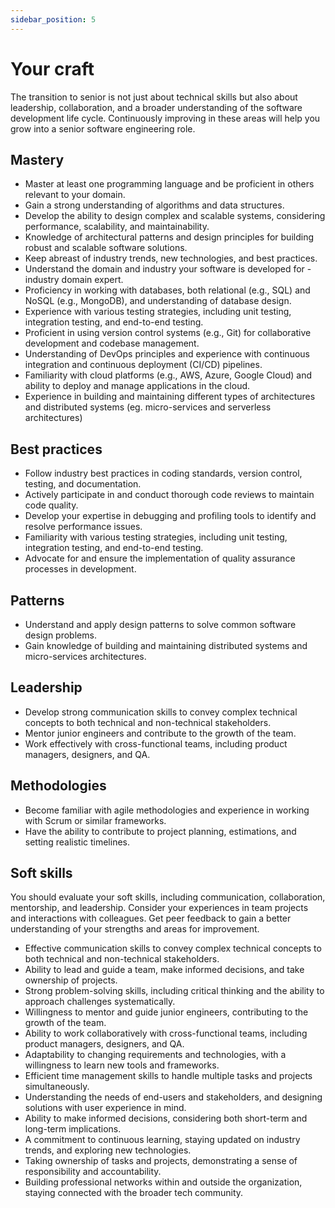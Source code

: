 ```yaml
---
sidebar_position: 5
---
```


# Your craft

The transition to senior is not just about technical skills but also about leadership, collaboration, and a broader understanding of the software development life cycle. Continuously improving in these areas will help you grow into a senior software engineering role.

## Mastery

- Master at least one programming language and be proficient in others relevant to your domain.
- Gain a strong understanding of algorithms and data structures.
- Develop the ability to design complex and scalable systems, considering performance, scalability, and maintainability.
- Knowledge of architectural patterns and design principles for building robust and scalable software solutions.
- Keep abreast of industry trends, new technologies, and best practices.
- Understand the domain and industry your software is developed for - industry domain expert.
- Proficiency in working with databases, both relational (e.g., SQL) and NoSQL (e.g., MongoDB), and understanding of database design.
- Experience with various testing strategies, including unit testing, integration testing, and end-to-end testing.
- Proficient in using version control systems (e.g., Git) for collaborative development and codebase management.
- Understanding of DevOps principles and experience with continuous integration and continuous deployment (CI/CD) pipelines.
- Familiarity with cloud platforms (e.g., AWS, Azure, Google Cloud) and ability to deploy and manage applications in the cloud.
- Experience in building and maintaining different types of architectures and distributed systems (eg. micro-services and serverless architectures)

## Best practices

- Follow industry best practices in coding standards, version control, testing, and documentation.
- Actively participate in and conduct thorough code reviews to maintain code quality.
- Develop your expertise in debugging and profiling tools to identify and resolve performance issues.
- Familiarity with various testing strategies, including unit testing, integration testing, and end-to-end testing.
- Advocate for and ensure the implementation of quality assurance processes in development.

## Patterns

- Understand and apply design patterns to solve common software design problems.
- Gain knowledge of building and maintaining distributed systems and micro-services architectures.

## Leadership

- Develop strong communication skills to convey complex technical concepts to both technical and non-technical stakeholders.
- Mentor junior engineers and contribute to the growth of the team.
- Work effectively with cross-functional teams, including product managers, designers, and QA.

## Methodologies

- Become familiar with agile methodologies and experience in working with Scrum or similar frameworks.
- Have the ability to contribute to project planning, estimations, and setting realistic timelines.

## Soft skills

You should evaluate your soft skills, including communication, collaboration, mentorship, and leadership. Consider your experiences in team projects and interactions with colleagues. Get peer feedback to gain a better understanding of your strengths and areas for improvement.

- Effective communication skills to convey complex technical concepts to both technical and non-technical stakeholders.
- Ability to lead and guide a team, make informed decisions, and take ownership of projects.
- Strong problem-solving skills, including critical thinking and the ability to approach challenges systematically.
- Willingness to mentor and guide junior engineers, contributing to the growth of the team.
- Ability to work collaboratively with cross-functional teams, including product managers, designers, and QA.
- Adaptability to changing requirements and technologies, with a willingness to learn new tools and frameworks.
- Efficient time management skills to handle multiple tasks and projects simultaneously.
- Understanding the needs of end-users and stakeholders, and designing solutions with user experience in mind.
- Ability to make informed decisions, considering both short-term and long-term implications.
- A commitment to continuous learning, staying updated on industry trends, and exploring new technologies.
- Taking ownership of tasks and projects, demonstrating a sense of responsibility and accountability.
- Building professional networks within and outside the organization, staying connected with the broader tech community.
